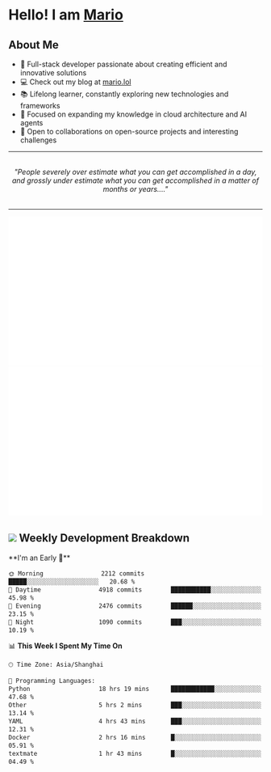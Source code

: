 <h1>Hello! I am <a href="https://github.com/mario1in">Mario</a></h1>

## About Me

- 🔭 Full-stack developer passionate about creating efficient and innovative solutions
- 💻 Check out my blog at [mario.lol](https://mario.lol)
- 📚 Lifelong learner, constantly exploring new technologies and frameworks
- 🌱 Focused on expanding my knowledge in cloud architecture and AI agents
- 🤝 Open to collaborations on open-source projects and interesting challenges

<hr/>
<br/>
<div align="center">
<i>"People severely over estimate what you can get accomplished in a day, and grossly under estimate what you can get accomplished in a matter of months or years...." </i>
</div>
<br/>
<hr/>

![overview](https://raw.githubusercontent.com/mario1in/mario1in/stats-output/generated/overview.svg)
![languages](https://raw.githubusercontent.com/mario1in/mario1in/stats-output/generated/languages.svg)

<h2 align="left">
  <a href="#"><img src="https://emojis.slackmojis.com/emojis/images/1643514062/184/nyancat_big.gif?1643514062" height="30"></a> Weekly Development Breakdown
</h2>
<!--START_SECTION:waka-->
**I'm an Early 🐤** 

```text
🌞 Morning                2212 commits        █████░░░░░░░░░░░░░░░░░░░░   20.68 % 
🌆 Daytime                4918 commits        ███████████░░░░░░░░░░░░░░   45.98 % 
🌃 Evening                2476 commits        ██████░░░░░░░░░░░░░░░░░░░   23.15 % 
🌙 Night                  1090 commits        ███░░░░░░░░░░░░░░░░░░░░░░   10.19 % 
```


📊 **This Week I Spent My Time On** 

```text
🕑︎ Time Zone: Asia/Shanghai

💬 Programming Languages: 
Python                   18 hrs 19 mins      ████████████░░░░░░░░░░░░░   47.68 % 
Other                    5 hrs 2 mins        ███░░░░░░░░░░░░░░░░░░░░░░   13.14 % 
YAML                     4 hrs 43 mins       ███░░░░░░░░░░░░░░░░░░░░░░   12.31 % 
Docker                   2 hrs 16 mins       █░░░░░░░░░░░░░░░░░░░░░░░░   05.91 % 
textmate                 1 hr 43 mins        █░░░░░░░░░░░░░░░░░░░░░░░░   04.49 % 
```


<!--END_SECTION:waka-->

